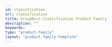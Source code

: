 ```yaml
---
id: classification
url: classification
title: GroupDocs.Classification Product Family
description: ""
keywords: 
type: "product-family"
layout: "product-family-template"
---
```


